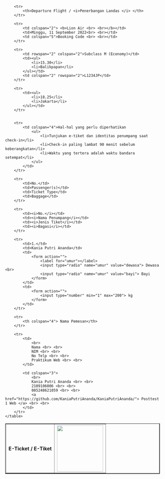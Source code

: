 <!DOCTYPE html>
<html lang="en">
<head>
    <meta charset="UTF-8">
    <meta http-equiv="X-UA-Compatible" content="IE=edge">
    <meta name="viewport" content="width=device-width, initial-scale=1.0">
    <title>POSTTEST 1 KANIA PUTRI ANANDA</title>
</head>
<body>
    <table border="2" align="center" width="1000px"> 
        <tr>
            <th>E-Ticket / E-Tiket</th>
            <th rowspan="2" colspan="3"><img src="logo-traveloka.png" width="150px" alt=""></th>
        </tr>

        <tr>
            <th>Departure Flight / <i>Penerbangan Landas </i> </th>
        </tr>

        <tr>
            <td colspan="2"> <b>Lion Air <br> <br></b></td> 
            <td>Minggu, 11 September 2022<br> <br></td> 
            <td colspan="5">Booking Code <br> <br></td> 
        </tr>

        <tr>
            <td rowspan="2" colspan="2">Subclass M (Economy)</td>
            <td><ul>
                <li>15.30</li>
                <li>Balikpapan</li>
            </ul></td>
            <td colspan="2" rowspan="2">L1234JP</td>
        </tr>

        <tr>
            <td><ul>
                <li>18.25</li>
                <li>Jakarta</li>
            </ul></td>
        </tr>
        

        <tr>
            <td colspan="4">Hal-hal yang perlu diperhatikan
                <ul>
                    <li>Tunjukan e-tiket dan identitas penumpang saat check-in</li>
                    <li>Check-in paling lambat 90 menit sebelum keberangkatan</li>
                    <li>Waktu yang tertera adalah waktu bandara setempat</li>
                </ul>
            </td>
        </tr>

        <tr>
            <td>No.</td>
            <td>Passenger(s)</td>
            <td>Ticket Type</td>
            <td>Baggage</td>
        </tr>

        <tr>
            <td><i>No.</i></td>
            <td><i>Nama Penumpang</i></td>
            <td><i>Jenis Tiket</i></td>
            <td><i>Bagasi</i></td>
        </tr>

        <tr>
            <td>1.</td>
            <td>Kania Putri Ananda</td>
            <td>
                <form action="">
                    <label for="umur"></label>
                    <input type="radio" name="umur" value="dewasa"> Dewasa <br>
                    <input type="radio" name="umur" value="bayi"> Bayi
                </form>
            </td>
            <td>
                <form action="">
                    <input type="number" min="1" max="200"> kg
                </form>
            </td>
        </tr>

        <tr>
            <th colspan="4"> Nama Pemesan</th>
        </tr>

        <tr>
            <td>
                <br>
                Nama <br> <br>
                NIM <br> <br>
                No Telp <br> <br>
                Praktikum Web <br> <br>
            </td>

            <td colspan="3">
                <br>
                Kania Putri Ananda <br> <br>
                2109106006 <br> <br>
                085248621059 <br> <br>
                <a href="https://github.com/KaniaPutriAnanda/KaniaPutriAnanda/"> Posttest 1 Web </a> <br> <br>
            </td>
        </tr>
    </table>
</body>
</html>
